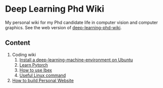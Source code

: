 # Deep Learning Phd Wiki
My personal wiki for my Phd candidate life in computer vision and computer graphics. 
See the web version of [deep-learning-phd-wiki](https://deep-learning-phd-wiki.readthedocs.io/en/latest/index.html). 

## Content
1. Coding wiki
    1. [Install a deep-learning-machine-environment on Ubuntu](docs/src/code/env_install.rst)  
    1. [Learn Pytorch](docs/src/code/learnPytorch.rst)
    1. [How to use Ibex](docs/src/code/learnIBEX.rst)  
    1. [Useful Linux command](docs/src/code/learnLinux.rst)  
1. [How to build Personal Website](docs/src/phd/homepage.rst)


